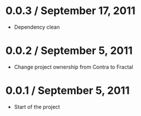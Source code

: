 0.0.3 / September 17, 2011
==================

  * Dependency clean
  
0.0.2 / September 5, 2011
==================

  * Change project ownership from Contra to Fractal

0.0.1 / September 5, 2011
==================

  * Start of the project
